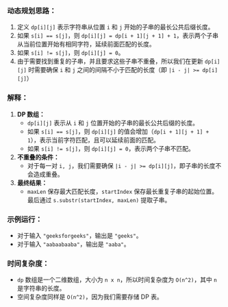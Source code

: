 ### 动态规划思路：

1. 定义 `dp[i][j]` 表示字符串从位置 `i` 和 `j` 开始的子串的最长公共后缀长度。
2. 如果 `s[i] == s[j]`，则 `dp[i][j] = dp[i + 1][j + 1] + 1`，表示两个子串从当前位置开始有相同字符，延续前面匹配的长度。
3. 如果 `s[i] != s[j]`，则 `dp[i][j] = 0`。
4. 由于需要找到重复的子串，并且要求这些子串不重叠，所以我们在更新 `dp[i][j]` 时需要确保 `i` 和 `j` 之间的间隔不小于匹配的长度（即 `|i - j| >= dp[i][j]`）

### 解释：

1. **DP 数组：**
   * `dp[i][j]` 表示从 `i` 和 `j` 位置开始的子串的最长公共后缀的长度。
   * 如果 `s[i] == s[j]`，则 `dp[i][j]` 的值会增加（`dp[i + 1][j + 1] + 1`），表示当前字符匹配，且可以延续前面的匹配。
   * 如果 `s[i] != s[j]`，则 `dp[i][j] = 0`，表示两个子串不匹配。
2. **不重叠的条件：**
   * 对于每一对 `i, j`，我们需要确保 `|i - j| >= dp[i][j]`，即子串的长度不会造成重叠。
3. **最终结果：**
   * `maxLen` 保存最大匹配长度，`startIndex` 保存最长重复子串的起始位置。最后通过 `s.substr(startIndex, maxLen)` 提取子串。

### 示例运行：

* 对于输入 `"geeksforgeeks"`，输出是 `"geeks"`。
* 对于输入 `"aabaabaaba"`，输出是 `"aaba"`。

### 时间复杂度：

* `dp` 数组是一个二维数组，大小为 `n x n`，所以时间复杂度为 `O(n^2)`，其中 `n` 是字符串的长度。
* 空间复杂度同样是 `O(n^2)`，因为我们需要存储 DP 表。

